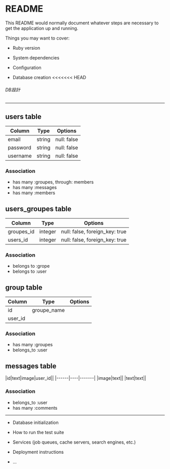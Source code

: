 # README

This README would normally document whatever steps are necessary to get the
application up and running.

Things you may want to cover:

* Ruby version

* System dependencies

* Configuration

* Database creation
<<<<<<< HEAD
###### DB設計
---------------------------------------
## users table
|Column|Type|Options|
|------|----|-------|
|email|string|null: false|
|password|string|null: false|
|username|string|null: false|
### Association
- has many :groupes, through: members
- has many :messages
- has many :members

## users_groupes table
|Column|Type|Options|
|------|----|-------|
|groupes_id|integer|null: false, foreign_key: true|
|users_id|integer|null: false, foreign_key: true|
### Association
- belongs to :grope
- belongs to :user

## group table
|Column|Type|Options|
|------|----|-------|
|id|groupe_name|
|user_id|
### Association
- has many :groupes 
- belongs_to :user

## messages table
|id|text|image|user_id||
|------|----|-------|
|image|text||
|text|text||
### Association
- belongs_to :user
- has many :comments
---------------------------
* Database initialization

* How to run the test suite

* Services (job queues, cache servers, search engines, etc.)

* Deployment instructions

* ...
